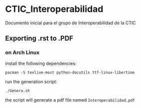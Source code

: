 # CTIC_Interoperabilidad
Documento inicial para el grupo de Interoperabilidad de la CTIC


## Exporting .rst to .PDF

### on Arch Linux

install the following dependencies:

```
pacman -S texlive-most python-docutils ttf-linux-libertine
```

run the generation script:

```
./Genera.sh
```

the script will generate a pdf file named `Interoperabilidad.pdf`  
